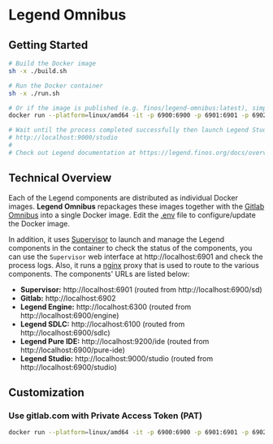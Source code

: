 # Legend Omnibus

## Getting Started

```sh
# Build the Docker image
sh -x ./build.sh

# Run the Docker container
sh -x ./run.sh

# Or if the image is published (e.g. finos/legend-omnibus:latest), simply run:
docker run --platform=linux/amd64 -it -p 6900:6900 -p 6901:6901 -p 6902:6902 -p 6100:6100 -p 6300:6300 -p 9200:9200 -p 9000:9000 finos/legend-omnibus:latest

# Wait until the process completed successfully then launch Legend Studio at:
# http://localhost:9000/studio
#
# Check out Legend documentation at https://legend.finos.org/docs/overview/legend-overview
```

## Technical Overview

Each of the Legend components are distributed as individual Docker images. **Legend Omnibus** repackages these images together with the [Gitlab Omnibus](https://docs.gitlab.com/omnibus/) into a single Docker image. Edit the [.env](./.env) file to configure/update the Docker image.

In addition, it uses [Supervisor](http://supervisord.org/) to launch and manage the Legend components in the container to check the status of the components, you can use the `Supervisor` web interface at http://localhost:6901 and check the process logs. Also, it runs a [nginx](https://www.nginx.com/) proxy that is used to route to the various components. The components' URLs are listed below:

- **Supervisor:** http://localhost:6901 (routed from http://localhost:6900/sd)
- **Gitlab:** http://localhost:6902
- **Legend Engine:** http://localhost:6300 (routed from http://localhost:6900/engine)
- **Legend SDLC:** http://localhost:6100 (routed from http://localhost:6900/sdlc)
- **Legend Pure IDE:** http://localhost:9200/ide (routed from http://localhost:6900/pure-ide)
- **Legend Studio:** http://localhost:9000/studio (routed from http://localhost:6900/studio)

## Customization

### Use gitlab.com with Private Access Token (PAT)

```sh
docker run --platform=linux/amd64 -it -p 6900:6900 -p 6901:6901 -p 6902:6902 -p 6100:6100 -p 6300:6300 -p 9200:9200 -p 9000:9000 --env LEGEND_OMNIBUS_REMOTE_GITLAB_PAT="<your private access token>" finos/legend-omnibus:latest
```